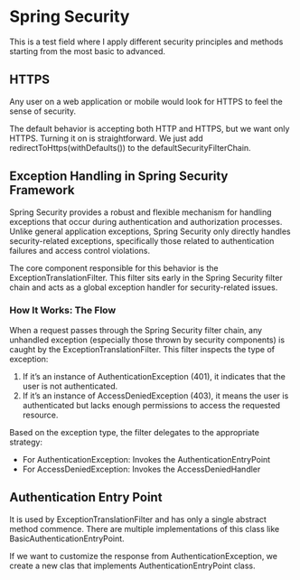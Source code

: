 # Spring Security

This is a test field where I apply different security principles and methods starting from the most basic to advanced.

## HTTPS
Any user on a web application or mobile would look for HTTPS to feel the sense of security.

The default behavior is accepting both HTTP and HTTPS, but we want only HTTPS. Turning it on is straightforward. We just add redirectToHttps(withDefaults()) to the defaultSecurityFilterChain.

## Exception Handling in Spring Security Framework
Spring Security provides a robust and flexible mechanism for handling exceptions that occur during authentication and authorization processes. Unlike general application exceptions, Spring Security only directly handles security-related exceptions, specifically those related to authentication failures and access control violations.

The core component responsible for this behavior is the ExceptionTranslationFilter. This filter sits early in the Spring Security filter chain and acts as a global exception handler for security-related issues.

### How It Works: The Flow
When a request passes through the Spring Security filter chain, any unhandled exception (especially those thrown by security components) is caught by the ExceptionTranslationFilter.
This filter inspects the type of exception:
1. If it’s an instance of AuthenticationException (401), it indicates that the user is not authenticated.
2. If it’s an instance of AccessDeniedException (403), it means the user is authenticated but lacks enough permissions to access the requested resource.

Based on the exception type, the filter delegates to the appropriate strategy:
- For AuthenticationException: Invokes the AuthenticationEntryPoint
- For AccessDeniedException: Invokes the AccessDeniedHandler

## Authentication Entry Point
It is used by ExceptionTranslationFilter and has only a single abstract method commence. There are multiple implementations of this class like BasicAuthenticationEntryPoint.

If we want to customize the response from AuthenticationException, we create a new clas that implements AuthenticationEntryPoint class.


